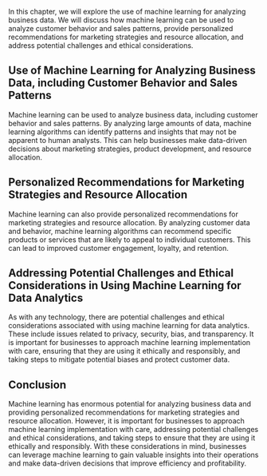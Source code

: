 
In this chapter, we will explore the use of machine learning for analyzing business data. We will discuss how machine learning can be used to analyze customer behavior and sales patterns, provide personalized recommendations for marketing strategies and resource allocation, and address potential challenges and ethical considerations.

Use of Machine Learning for Analyzing Business Data, including Customer Behavior and Sales Patterns
---------------------------------------------------------------------------------------------------

Machine learning can be used to analyze business data, including customer behavior and sales patterns. By analyzing large amounts of data, machine learning algorithms can identify patterns and insights that may not be apparent to human analysts. This can help businesses make data-driven decisions about marketing strategies, product development, and resource allocation.

Personalized Recommendations for Marketing Strategies and Resource Allocation
-----------------------------------------------------------------------------

Machine learning can also provide personalized recommendations for marketing strategies and resource allocation. By analyzing customer data and behavior, machine learning algorithms can recommend specific products or services that are likely to appeal to individual customers. This can lead to improved customer engagement, loyalty, and retention.

Addressing Potential Challenges and Ethical Considerations in Using Machine Learning for Data Analytics
-------------------------------------------------------------------------------------------------------

As with any technology, there are potential challenges and ethical considerations associated with using machine learning for data analytics. These include issues related to privacy, security, bias, and transparency. It is important for businesses to approach machine learning implementation with care, ensuring that they are using it ethically and responsibly, and taking steps to mitigate potential biases and protect customer data.

Conclusion
----------

Machine learning has enormous potential for analyzing business data and providing personalized recommendations for marketing strategies and resource allocation. However, it is important for businesses to approach machine learning implementation with care, addressing potential challenges and ethical considerations, and taking steps to ensure that they are using it ethically and responsibly. With these considerations in mind, businesses can leverage machine learning to gain valuable insights into their operations and make data-driven decisions that improve efficiency and profitability.
